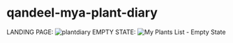 # qandeel-mya-plant-diary
LANDING PAGE:
![plantdiary](https://user-images.githubusercontent.com/63254870/94968544-1e6af700-04cf-11eb-87b3-6c636e883dfa.jpg)
EMPTY STATE:
![My Plants List - Empty State](https://user-images.githubusercontent.com/63254870/94968733-70ac1800-04cf-11eb-82db-2a8172d4465a.png)
